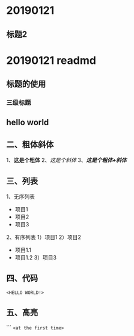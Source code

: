 # 20190121
## 标题2


# 20190121 readmd  
## 标题的使用  
### 三级标题

hello world   
----

二、粗体斜体
----
1、**这是个粗体**
2、*这是个斜体*
3、***这是个粗体+斜体***

三、列表
-----
1、无序列表
* 项目1
* 项目2
* 项目3

2、有序列表
1）项目1
2）项目2
   * 项目1.1
   * 项目1.2
3）项目3

四、代码
------
`<HELLO WORLD!>`

五、高亮
----
``` `<at the first time>`








